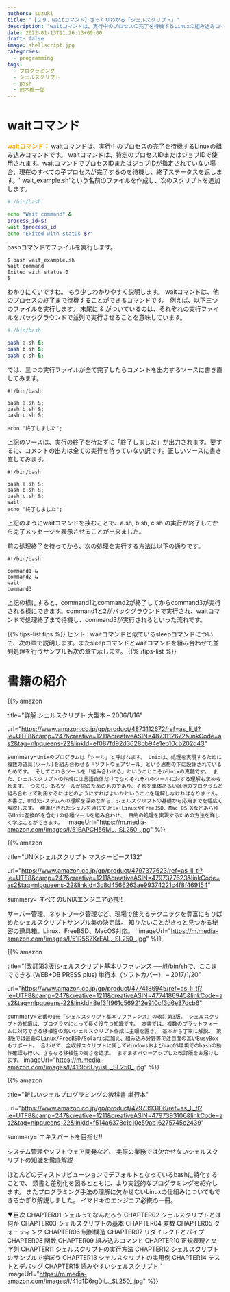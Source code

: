 ```yaml
---
authors: suzuki
title: "【２９．waitコマンド】ざっくりわかる「シェルスクリプト」"
description: "waitコマンドは、実行中のプロセスの完了を待機するLinuxの組み込みコマンドです。 waitコマンドは、特定のプロセスIDまたはジョブIDで使用されます。waitコマンドでプロセスIDまたはジョブIDが指定されていない場合、現在のすべての子プロセスが完了するのを待機し、終了ステータスを返します。' wait_example.sh'という名前のファイルを作成し、次のスクリプトを追加します。"
date: 2022-01-13T11:26:13+09:00
draft: false
image: shellscript.jpg
categories:
  - programming
tags:
  - プログラミング
  - シェルスクリプト
  - Bash
  - 鈴木維一郎
---
```




# waitコマンド
<font color=orange><b>waitコマンド：</b></font>
waitコマンドは、実行中のプロセスの完了を待機するLinuxの組み込みコマンドです。 waitコマンドは、特定のプロセスIDまたはジョブIDで使用されます。waitコマンドでプロセスIDまたはジョブIDが指定されていない場合、現在のすべての子プロセスが完了するのを待機し、終了ステータスを返します。' wait_example.sh'という名前のファイルを作成し、次のスクリプトを追加します。

``` bash:wait_example.sh
#!/bin/bash

echo "Wait command" &
process_id=$!
wait $process_id
echo "Exited with status $?"
```

bashコマンドでファイルを実行します。

```
$ bash wait_example.sh
Wait command
Exited with status 0
$
```

わかりにくいですね。
もう少しわかりやすく説明します。
waitコマンドは、他のプロセスの終了まで待機することができるコマンドです。
例えば、以下三つのファイルを実行します。
末尾に & がついているのは、それぞれの実行ファイルをバックグラウンドで並列で実行させることを意味しています。

``` bash
#!/bin/bash

bash a.sh &;
bash b.sh &;
bash c.sh &;
``` 

では、三つの実行ファイルが全て完了したらコメントを出力するソースに書き直してみます。

``` bash:間違ったソース
#!/bin/bash

bash a.sh &;
bash b.sh &;
bash c.sh &;

echo "終了しました";
``` 
上記のソースは、実行の終了を待たずに「終了しました」が出力されます。要するに、コメントの出力は全ての実行を待っていない訳です。正しいソースに書き直してみます。

``` bash:正しいソース
#!/bin/bash

bash a.sh &;
bash b.sh &;
bash c.sh &;
wait;
echo "終了しました";
``` 

上記のようにwaitコマンドを挟むことで、a.sh, b.sh, c.sh の実行が終了してから完了メッセージを表示させることが出来ました。

前の処理終了を待ってから、次の処理を実行する方法は以下の通りです。

``` bash:処理の終了を待って次の処理へ
#!/bin/bash

command1 &
command2 &
wait
command3
```

上記の様にすると、command1とcommand2が終了してからcommand3が実行される様にできます。command1と2がバックグラウンドで実行され、waitコマンドで処理終了まで待機し、command3が実行されるといった流れです。


{{% tips-list tips %}}
ヒント
: waitコマンドと似ているsleepコマンドについて、次の章で説明します。またsleepコマンドとwaitコマンドを組み合わせて並列処理を行うサンプルも次の章で示します。
{{% /tips-list %}}



# 書籍の紹介

{{% amazon

title="詳解 シェルスクリプト 大型本 – 2006/1/16"

url="https://www.amazon.co.jp/gp/product/4873112672/ref=as_li_tl?ie=UTF8&camp=247&creative=1211&creativeASIN=4873112672&linkCode=as2&tag=nlpqueens-22&linkId=ef087fd92d3628bb94e1eb10cb202d43"

summary=`Unixのプログラムは「ツール」と呼ばれます。
Unixは、処理を実現するために複数の道具(ツール)を組み合わせる「ソフトウェアツール」という思想の下に設計されているためです。
そしてこれらツールを「組み合わせる」ということこそがUnixの真髄です。
また、シェルスクリプトの作成には言語自体だけでなくそれぞれのツールに対する理解も求められます。
つまり、あるツールが何のためのものであり、それを単体あるいは他のプログラムと組み合わせて利用するにはどのようにすればよいかということを理解しなければなりません。
本書は、Unixシステムへの理解を深めながら、シェルスクリプトの基礎から応用までを幅広く解説します。
標準化されたシェルを通じてUnix(LinuxやFreeBSD、Mac OS XなどあらゆるUnix互換OSを含む)の各種ツールを組み合わせ、
目的の処理を実現するための方法を詳しく学ぶことができます。
`
imageUrl="https://m.media-amazon.com/images/I/51EAPCH56ML._SL250_.jpg"
%}}

{{% amazon

title="UNIXシェルスクリプト マスターピース132"

url="https://www.amazon.co.jp/gp/product/4797377623/ref=as_li_tl?ie=UTF8&camp=247&creative=1211&creativeASIN=4797377623&linkCode=as2&tag=nlpqueens-22&linkId=3c8d4566263ae99374221c4f8f469154"

summary=`すべてのUNIXエンジニア必携!!

サーバー管理、ネットワーク管理など、現場で使えるテクニックを豊富にちりばめたシェルスクリプトサンプル集の決定版。
知りたいことがきっと見つかる秘密の道具箱。Linux、FreeBSD、MacOS対応。
`
imageUrl="https://m.media-amazon.com/images/I/51R5SZKrEAL._SL250_.jpg"
%}}


{{% amazon

title="[改訂第3版]シェルスクリプト基本リファレンス ──#!/bin/shで、ここまでできる (WEB+DB PRESS plus) 単行本（ソフトカバー） – 2017/1/20"

url="https://www.amazon.co.jp/gp/product/4774186945/ref=as_li_tl?ie=UTF8&camp=247&creative=1211&creativeASIN=4774186945&linkCode=as2&tag=nlpqueens-22&linkId=8ef3ff961c569212e910cf3d6e37dcb6"

summary=`定番の1冊『シェルスクリプト基本リファレンス』の改訂第3版。
シェルスクリプトの知識は、プログラマにとって長く役立つ知識です。
本書では、複数のプラットフォームに対応できる移植性の高いシェルスクリプト作成に主眼を置き、
基本から丁寧に解説。
第3版では最新のLinux/FreeBSD/Solarisに加え、組み込み分野等で注目度の高いBusyBoxもサポート。
合わせて、全収録スクリプトに関してWindowsおよびmacOS環境でのbashの動作確認も行い、さらなる移植性の高さを追求。
ますますパワーアップした改訂版をお届けします。`
imageUrl="https://m.media-amazon.com/images/I/41i956UyusL._SL250_.jpg"
%}}

{{% amazon

title="新しいシェルプログラミングの教科書 単行本"

url="https://www.amazon.co.jp/gp/product/4797393106/ref=as_li_tl?ie=UTF8&camp=247&creative=1211&creativeASIN=4797393106&linkCode=as2&tag=nlpqueens-22&linkId=f514a6378c1c10e59ab16275745c2439"

summary=`エキスパートを目指せ!!

システム管理やソフトウェア開発など、
実際の業務では欠かせないシェルスクリプトの知識を徹底解説

ほとんどのディストリビューションでデフォルトとなっているbashに特化することで、
類書と差別化を図るとともに、より実践的なプログラミングを紹介します。
またプログラミング手法の理解に欠かせないLinuxの仕組みについてもできるかぎり解説しました。
イマドキのエンジニア必携の一冊。

▼目次
CHAPTER01 シェルってなんだろう
CHAPTER02 シェルスクリプトとは何か
CHAPTER03 シェルスクリプトの基本
CHAPTER04 変数
CHAPTER05 クォーティング
CHAPTER06 制御構造
CHAPTER07 リダイレクトとパイプ
CHAPTER08 関数
CHAPTER09 組み込みコマンド
CHAPTER10 正規表現と文字列
CHAPTER11 シェルスクリプトの実行方法
CHAPTER12 シェルスクリプトのサンプルで学ぼう
CHAPTER13 シェルスクリプトの実用例
CHAPTER14 テストとデバッグ
CHAPTER15 読みやすいシェルスクリプト
`
imageUrl="https://m.media-amazon.com/images/I/41d1D6rgDiL._SL250_.jpg"
%}}


